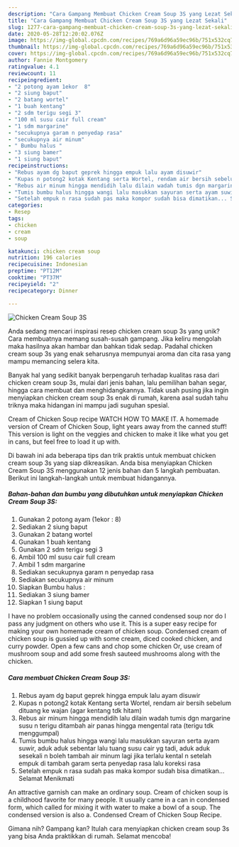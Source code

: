 ```yaml
---
description: "Cara Gampang Membuat Chicken Cream Soup 3S yang Lezat Sekali"
title: "Cara Gampang Membuat Chicken Cream Soup 3S yang Lezat Sekali"
slug: 1277-cara-gampang-membuat-chicken-cream-soup-3s-yang-lezat-sekali
date: 2020-05-28T12:20:02.076Z
image: https://img-global.cpcdn.com/recipes/769a6d96a59ec96b/751x532cq70/chicken-cream-soup-3s-foto-resep-utama.jpg
thumbnail: https://img-global.cpcdn.com/recipes/769a6d96a59ec96b/751x532cq70/chicken-cream-soup-3s-foto-resep-utama.jpg
cover: https://img-global.cpcdn.com/recipes/769a6d96a59ec96b/751x532cq70/chicken-cream-soup-3s-foto-resep-utama.jpg
author: Fannie Montgomery
ratingvalue: 4.1
reviewcount: 11
recipeingredient:
- "2 potong ayam 1ekor  8"
- "2 siung baput"
- "2 batang wortel"
- "1 buah kentang"
- "2 sdm terigu segi 3"
- "100 ml susu cair full cream"
- "1 sdm margarine"
- "secukupnya garam n penyedap rasa"
- "secukupnya air minum"
- " Bumbu halus "
- "3 siung bamer"
- "1 siung baput"
recipeinstructions:
- "Rebus ayam dg baput geprek hingga empuk lalu ayam disuwir"
- "Kupas n potong2 kotak Kentang serta Wortel, rendam air bersih sebelum dituang ke wajan (agar kentang tdk hitam)"
- "Rebus air minum hingga mendidih lalu dilain wadah tumis dgn margarine susu n terigu ditambah air panas hingga mengental rata (terigu tdk menggumpal)"
- "Tumis bumbu halus hingga wangi lalu masukkan sayuran serta ayam suwir, aduk aduk sebentar lalu tuang susu cair yg tadi, aduk aduk sesekali n boleh tambah air minum lagi jika terlalu kental n setelah empuk di tambah garam serta penyedap rasa lalu koreksi rasa"
- "Setelah empuk n rasa sudah pas maka kompor sudah bisa dimatikan... Selamat Menikmati"
categories:
- Resep
tags:
- chicken
- cream
- soup

katakunci: chicken cream soup 
nutrition: 196 calories
recipecuisine: Indonesian
preptime: "PT12M"
cooktime: "PT37M"
recipeyield: "2"
recipecategory: Dinner

---
```



![Chicken Cream Soup 3S](https://img-global.cpcdn.com/recipes/769a6d96a59ec96b/751x532cq70/chicken-cream-soup-3s-foto-resep-utama.jpg)

Anda sedang mencari inspirasi resep chicken cream soup 3s yang unik? Cara membuatnya memang susah-susah gampang. Jika keliru mengolah maka hasilnya akan hambar dan bahkan tidak sedap. Padahal chicken cream soup 3s yang enak seharusnya mempunyai aroma dan cita rasa yang mampu memancing selera kita.

Banyak hal yang sedikit banyak berpengaruh terhadap kualitas rasa dari chicken cream soup 3s, mulai dari jenis bahan, lalu pemilihan bahan segar, hingga cara membuat dan menghidangkannya. Tidak usah pusing jika ingin menyiapkan chicken cream soup 3s enak di rumah, karena asal sudah tahu triknya maka hidangan ini mampu jadi suguhan spesial.

Cream of Chicken Soup recipe WATCH HOW TO MAKE IT. A homemade version of Cream of Chicken Soup, light years away from the canned stuff! This version is light on the veggies and chicken to make it like what you get in cans, but feel free to load it up with.


Di bawah ini ada beberapa tips dan trik praktis untuk membuat chicken cream soup 3s yang siap dikreasikan. Anda bisa menyiapkan Chicken Cream Soup 3S menggunakan 12 jenis bahan dan 5 langkah pembuatan. Berikut ini langkah-langkah untuk membuat hidangannya.

<!--inarticleads1-->

##### Bahan-bahan dan bumbu yang dibutuhkan untuk menyiapkan Chicken Cream Soup 3S:

1. Gunakan 2 potong ayam (1ekor : 8)
1. Sediakan 2 siung baput
1. Gunakan 2 batang wortel
1. Gunakan 1 buah kentang
1. Gunakan 2 sdm terigu segi 3
1. Ambil 100 ml susu cair full cream
1. Ambil 1 sdm margarine
1. Sediakan secukupnya garam n penyedap rasa
1. Sediakan secukupnya air minum
1. Siapkan  Bumbu halus :
1. Sediakan 3 siung bamer
1. Siapkan 1 siung baput


I have no problem occasionally using the canned condensed soup nor do I pass any judgment on others who use it. This is a super easy recipe for making your own homemade cream of chicken soup. Condensed cream of chicken soup is gussied up with some cream, diced cooked chicken, and curry powder. Open a few cans and chop some chicken Or, use cream of mushroom soup and add some fresh sauteed mushrooms along with the chicken. 

<!--inarticleads2-->

##### Cara membuat Chicken Cream Soup 3S:

1. Rebus ayam dg baput geprek hingga empuk lalu ayam disuwir
1. Kupas n potong2 kotak Kentang serta Wortel, rendam air bersih sebelum dituang ke wajan (agar kentang tdk hitam)
1. Rebus air minum hingga mendidih lalu dilain wadah tumis dgn margarine susu n terigu ditambah air panas hingga mengental rata (terigu tdk menggumpal)
1. Tumis bumbu halus hingga wangi lalu masukkan sayuran serta ayam suwir, aduk aduk sebentar lalu tuang susu cair yg tadi, aduk aduk sesekali n boleh tambah air minum lagi jika terlalu kental n setelah empuk di tambah garam serta penyedap rasa lalu koreksi rasa
1. Setelah empuk n rasa sudah pas maka kompor sudah bisa dimatikan... Selamat Menikmati


An attractive garnish can make an ordinary soup. Cream of chicken soup is a childhood favorite for many people. It usually came in a can in condensed form, which called for mixing it with water to make a bowl of a soup. The condensed version is also a. Condensed Cream of Chicken Soup Recipe. 

Gimana nih? Gampang kan? Itulah cara menyiapkan chicken cream soup 3s yang bisa Anda praktikkan di rumah. Selamat mencoba!
